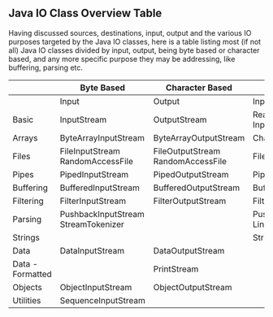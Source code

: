 ## Java IO Class Overview Table

Having discussed sources, destinations, input, output and the various IO purposes targeted by the Java IO classes, here is a table listing most (if not all) Java IO classes divided by input, output, being byte based or character based, and any more specific purpose they may be addressing, like buffering, parsing etc.

|                  | Byte Based                          | Character Based                   |                                 |                           |
| ---------------- | ----------------------------------- | --------------------------------- | ------------------------------- | ------------------------- |
|                  | Input                               | Output                            | Input                           | Output                    |
| Basic            | InputStream                         | OutputStream                      | Reader InputStreamReader        | Writer OutputStreamWriter |
| Arrays           | ByteArrayInputStream                | ByteArrayOutputStream             | CharArrayReader                 | CharArrayWriter           |
| Files            | FileInputStream RandomAccessFile    | FileOutputStream RandomAccessFile | FileReader                      | FileWriter                |
| Pipes            | PipedInputStream                    | PipedOutputStream                 | PipedReader                     | PipedWriter               |
| Buffering        | BufferedInputStream                 | BufferedOutputStream              | BufferedReader                  | BufferedWriter            |
| Filtering        | FilterInputStream                   | FilterOutputStream                | FilterReader                    | FilterWriter              |
| Parsing          | PushbackInputStream StreamTokenizer |                                   | PushbackReader LineNumberReader |                           |
| Strings          |                                     |                                   | StringReader                    | StringWriter              |
| Data             | DataInputStream                     | DataOutputStream                  |                                 |                           |
| Data - Formatted |                                     | PrintStream                       |                                 | PrintWriter               |
| Objects          | ObjectInputStream                   | ObjectOutputStream                |                                 |                           |
| Utilities        | SequenceInputStream                 |                                   |                                 |                           |